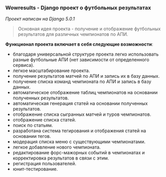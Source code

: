 ### Wowresults - Django проект о футбольных результатах

*Проект написан на Django 5.0.1*

> Основная идея проекта - получение и отображение футбольных результатов для различных чемпионатов по АПИ.

**Функционал проекта включает в себя следующие возможности**:
- благодаря универсальной структуре проекта легко использовать разные футбольные АПИ (нет зависимости от определенного сервиса). 
- легкое масштабирование проекта. 
- получение результатов матчей по АПИ и запись их в базу данных.
- получение списка команд чемпионата по АПИ и запись в базу данных.
- автоматическое отображение таблиц чемпионатов на основании полученных результатов.
- автоматическая генерация статей на основании полученных результатов.
- отображение списка сыгранных матчей и туров чемпионатов.
- отображение списка статей.
- поиск по статьям.
- разработана система тегирования и отображения статей на основании тегов.
- модерация списка меню с существующими чемпионатами.
- легкое добавление нового чемпионата.
- редактирование форс-мажорных событий в чемпионатах и корректировка результатов в связи с этим.
- регистрация пользователей.
- юнит-тестирование.


